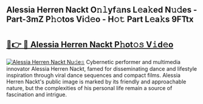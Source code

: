 ## Alessia Herren Nackt O𝚗𝚕yf𝚊ns L𝚎a𝚔ed N𝚞𝚍es - Part-3mZ P𝚑𝚘tos Vi𝚍𝚎o - H𝚘𝚝 Part L𝚎a𝚔s 9FTtx

# <h2><a href="http://kfeh29.oniu.top/?m=Alessia+Herren+Nackt">🔗👉 🔴 Alessia Herren Nackt P𝚑ot𝚘𝚜 V𝚒d𝚎o</a></h2>

[![Alessia Herren Nackt Nu𝚍e𝚜](https://i.imgur.com/0qMVB7G.gif)](http://kfeh29.oniu.top/?m=Alessia+Herren+Nackt)
Cybernetic performer and multimedia innovator Alessia Herren Nackt, famed for disseminating dance and lifestyle inspiration through viral dance sequences and compact films. Alessia Herren Nackt's public image is marked by its friendly and approachable nature, but the complexities of his personal life remain a source of fascination and intrigue.  
